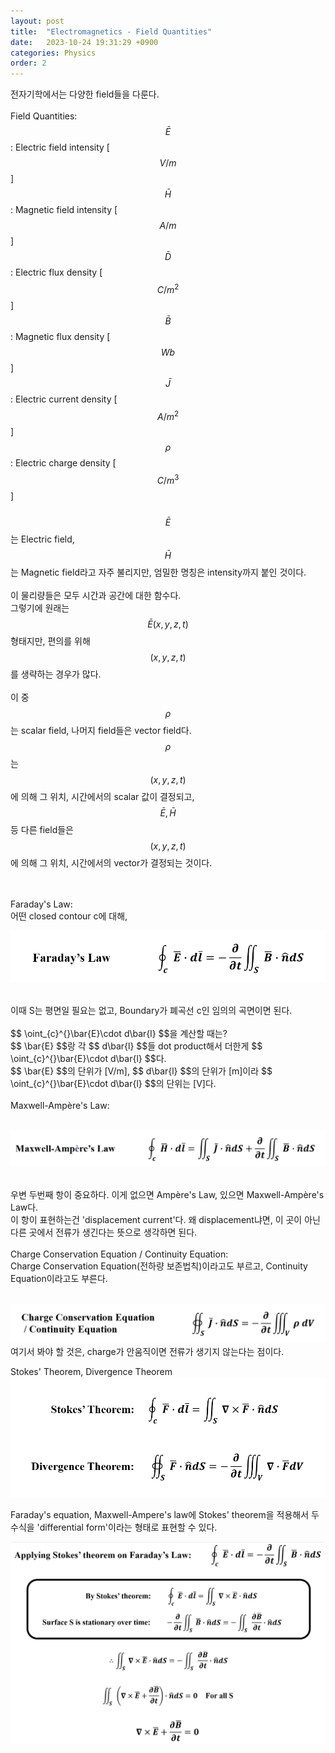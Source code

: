 ```yaml
---
layout: post
title:  "Electromagnetics - Field Quantities"
date:   2023-10-24 19:31:29 +0900
categories: Physics
order: 2
---
```


전자기학에서는 다양한 field들을 다룬다.<br>
<br>
Field Quantities:<br>
$$ \bar{E} $$ : Electric field intensity [$$V/m$$]<br>
$$ \bar{H} $$ : Magnetic field intensity [$$A/m$$]<br>
$$ \bar{D} $$ : Electric flux density [$$C/m^2$$]<br>
$$ \bar{B} $$ : Magnetic flux density [$$Wb$$]<br>
$$ \bar{J} $$ : Electric current density [$$A/m^2$$]<br>
$$ \rho $$ : Electric charge density [$$C/m^3$$]<br>
<br>
$$ \bar{E} $$는 Electric field, $$ \bar{H} $$는 Magnetic field라고 자주 불리지만, 엄밀한 명칭은 intensity까지 붙인 것이다.<br>
<br>
이 물리량들은 모두 시간과 공간에 대한 함수다.<br>
그렇기에 원래는 $$ \bar{E}(x,y,z,t) $$ 형태지만, 편의를 위해 $$(x,y,z,t)$$를 생략하는 경우가 많다.<br>
<br>
이 중 $$ \rho $$는 scalar field, 나머지 field들은 vector field다.<br>
$$ \rho $$는 $$(x,y,z,t)$$에 의해 그 위치, 시간에서의 scalar 값이 결정되고,<br>
$$ \bar{E}, \bar{H} $$ 등 다른 field들은 $$(x,y,z,t)$$에 의해 그 위치, 시간에서의 vector가 결정되는 것이다.<br>
<br>
<br>

Faraday's Law:<br>
어떤 closed contour c에 대해,
<br>

![alt text](/public/img/EM2.png)<br>

<br>
이때 S는 평면일 필요는 없고, Boundary가 폐곡선 c인 임의의 곡면이면 된다.<br>
<br>
$$ \oint_{c}^{}\bar{E}\cdot d\bar{l} $$을 계산할 때는?<br>
$$ \bar{E} $$랑 각 $$ d\bar{l} $$들 dot product해서 더한게 $$ \oint_{c}^{}\bar{E}\cdot d\bar{l} $$다.<br>
$$ \bar{E} $$의 단위가 [V/m], $$ d\bar{l} $$의 단위가 [m]이라 $$ \oint_{c}^{}\bar{E}\cdot d\bar{l} $$의 단위는 [V]다.<br>
<br>
Maxwell-Ampère's Law:<br>
<br>

![alt text](/public/img/EM3.png)<br>

<br>
우변 두번째 항이 중요하다. 이게 없으면 Ampère's Law, 있으면 Maxwell-Ampère's Law다.<br>
이 항이 표현하는건 'displacement current'다. 왜 displacement냐면, 이 곳이 아닌 다른 곳에서 전류가 생긴다는 뜻으로 생각하면 된다.<br>



<br>
Charge Conservation Equation / Continuity Equation:<br>
Charge Conservation Equation(전하량 보존법칙)이라고도 부르고, Continuity Equation이라고도 부른다.<br>
<br>

![alt text](/public/img/EM4.png)<br>
여기서 봐야 할 것은, charge가 안움직이면 전류가 생기지 않는다는 점이다.


Stokes' Theorem, Divergence Theorem
![alt text](/public/img/EM5.png)<br>


Faraday's equation, Maxwell-Ampere's law에 Stokes' theorem을 적용해서 두 수식을 'differential form'이라는 형태로 표현할 수 있다.

![alt text](/public/img/EM6.png)<br>